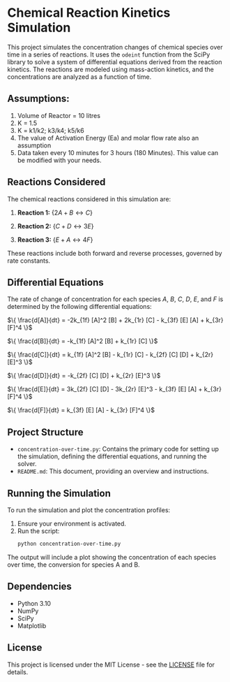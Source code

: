 # Chemical Reaction Kinetics Simulation

This project simulates the concentration changes of chemical species over time in a series of reactions. It uses the `odeint` function from the SciPy library to solve a system of differential equations derived from the reaction kinetics. The reactions are modeled using mass-action kinetics, and the concentrations are analyzed as a function of time.

## Assumptions:
1. Volume of Reactor = 10 litres
2. K = 1.5
3. K = k1/k2; k3/k4; k5/k6
4. The value of Activation Energy (Ea) and molar flow rate also an assumption
5. Data taken every 10 minutes for 3 hours (180 Minutes). This value can be modified with your needs.

## Reactions Considered

The chemical reactions considered in this simulation are:

1. **Reaction 1:**
   $\{
   2A + B \leftrightarrow C
   \}$

2. **Reaction 2:**
   $\{
   C + D \leftrightarrow 3E
   \}$

3. **Reaction 3:**
   $\{
   E + A \leftrightarrow 4F
   \}$

These reactions include both forward and reverse processes, governed by rate constants.

## Differential Equations

The rate of change of concentration for each species _A_, _B_, _C_, _D_, _E_, and _F_ is determined by the following differential equations:

$\{
\frac{d[A]}{dt} = -2k_{1f} [A]^2 [B] + 2k_{1r} [C] - k_{3f} [E] [A] + k_{3r} [F]^4
\}$

$\{
\frac{d[B]}{dt} = -k_{1f} [A]^2 [B] + k_{1r} [C]
\}$

$\{
\frac{d[C]}{dt} = k_{1f} [A]^2 [B] - k_{1r} [C] - k_{2f} [C] [D] + k_{2r} [E]^3
\}$

$\{
\frac{d[D]}{dt} = -k_{2f} [C] [D] + k_{2r} [E]^3
\}$

$\{
\frac{d[E]}{dt} = 3k_{2f} [C] [D] - 3k_{2r} [E]^3 - k_{3f} [E] [A] + k_{3r} [F]^4
\}$

$\{
\frac{d[F]}{dt} = k_{3f} [E] [A] - k_{3r} [F]^4
\}$

## Project Structure

- `concentration-over-time.py`: Contains the primary code for setting up the simulation, defining the differential equations, and running the solver.
- `README.md`: This document, providing an overview and instructions.

## Running the Simulation

To run the simulation and plot the concentration profiles:

1. Ensure your environment is activated.
2. Run the script:
   ```sh
   python concentration-over-time.py
   ```

The output will include a plot showing the concentration of each species over time, the conversion for species A and B.

## Dependencies

- Python 3.10
- NumPy
- SciPy
- Matplotlib

## License

This project is licensed under the MIT License - see the [LICENSE](https://github.com/nawwarad/process-engineering/blob/main/LICENSE) file for details.
